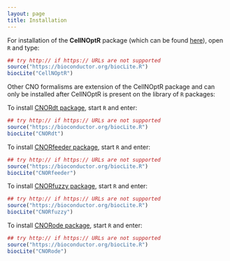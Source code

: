```yaml
---
layout: page
title: Installation
---
```


For installation of the **CellNOptR** package (which can be found [here](https://bioconductor.org/packages/release/bioc/html/CellNOptR.html)), open `R` and type:

```R
## try http:// if https:// URLs are not supported
source("https://bioconductor.org/biocLite.R")
biocLite("CellNOptR")
```


Other CNO formalisms are extension of the CellNOptR package and can only be installed after CellNOptR is present on the library of `R` packages:


To install [CNORdt package](https://bioconductor.org/packages/release/bioc/html/CNORdt.html), start `R` and enter:
```R
## try http:// if https:// URLs are not supported
source("https://bioconductor.org/biocLite.R")
biocLite("CNORdt")
```


To install [CNORfeeder package](https://bioconductor.org/packages/release/bioc/html/CNORfeeder.html), start `R` and enter:
```R
## try http:// if https:// URLs are not supported
source("https://bioconductor.org/biocLite.R")
biocLite("CNORfeeder")
```


To install [CNORfuzzy package](https://bioconductor.org/packages/release/bioc/html/CNORfuzzy.html), start `R` and enter:
```R
## try http:// if https:// URLs are not supported
source("https://bioconductor.org/biocLite.R")
biocLite("CNORfuzzy")
```


To install [CNORode package](https://bioconductor.org/packages/release/bioc/html/CNORode.html), start `R` and enter:
```R
## try http:// if https:// URLs are not supported
source("https://bioconductor.org/biocLite.R")
biocLite("CNORode")
```
